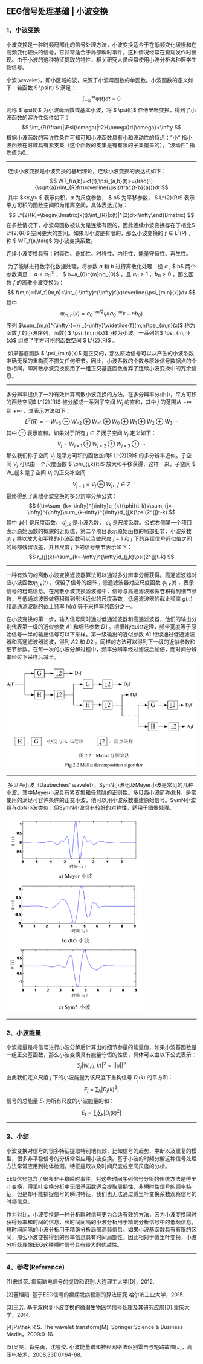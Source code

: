 ## EEG信号处理基础 | 小波变换

### 1、小波变换

​    小波变换是一种时频局部化的信号处理方法，小波变换适合于在低频变化缓慢和在高频变化较快的信号，它非常适合于局部瞬时事件，这种情况经常在癫痫发作时出现。由于小波的这种特征提取的特性，相关研究人员经常使用小波分析各种医学生物信号。

​    小波(wavelet)，即小区域的波，来源于小波母函数的单函数。小波函数的定义如下：若函数 $ \psi(t) $ 满足：
$$
\int_{-\infty}^{\infty}\psi(t)dt = 0
$$
则称 $ \psi(t)$ 为小波母函数或基本小波，将 $ \psi(t)$ 作傅里叶变换，得到了小波函数的容许性条件如下：
$$
\int_{R}\frac{|\Psi(\omega)|^2}{\omega}d{\omega}<\infty
$$
​    根据小波函数的容许性条件可知可知小波函数具有小和波动性的特点：”小“ 指小波函数在时域具有紧支集（这个函数的支集是有有限的子集覆盖的），“波动性” 指均值为0。

------

​    连续小波变换是小波变换的基础理论，连续小波变换的表达式如下：
$$
WT_f(a,b)=<f(t),\psi_{a,b}(t)>=\frac{1}{\sqrt{a}}\int_{R}f(t)\overline{\psi(\frac{t-b}{a})}dt
$$
​    其中 $<x,y> $ 表示内积，$a$ 为尺度参数， $ b$ 为平移参数， $ L^{2}(R)$ 表示平方可积的函数空间即为距离空间，具体表达式为：
$$
L^{2}(R)=\begin{Bmatrix}x(t):\int_{R}|x(t)|^{2}dt<\infty\end{Bmatrix}
$$
​    在多数情况下，小波母函数被认为是连续有限的，因此连续小波变换存在于相比$ L^{2}(R)$ 空间更大的空间。如果母小波是有限的，那么小波变换的 $f\in{L^{1}(R)}$ ，称 $ WT_f(a,\tau)$ 为小波变换系数。

​    连续小波变换具有：时频性、叠加性、时移性、内积性、能量守恒性、再生性。

​    为了能够进行数字化数据处理，将参数 $a$ 和 $b$ 进行离散化处理：设 $a$ , $ b$ 两个参数满足： $a=a_{0}^{m}$ ， $ b=a_{0}^{m}nb_{0}$ ，且 $a_0>1$ ，$b_0>0$ ，那么函数 $f$ 的离散小波变换为：
$$
f(m,n)=(W_f)(m,n)=\int_{-\infty}^{\infty}f(x)\overline{\psi_{m,n}(x)}dx
$$
其中
$$
\psi_{m,n}(x)=a_{0}^{-m/2}\psi(a_{0}^{-m}x-nb_{0})
$$
序列 $\sum_{m,n}^{\infty}{=}\ _{-\infty}\widetilde{f}(m,n)\psi_{m,n}(x)$ 称为函数 $f$ 的小波序列，函数{ $ \psi_{m,n}(x)$ }称为小波。一系列的$ \psi_{m,n}(x)$ 组成了平方可积的函数空间 $ L^{2}(R)$ 。

​    如果基底函数  $ \psi_{m,n}(x)$ 是正交的，那么原始信号可以从产生的小波系数准确无误的重构而不损失任何细节。因此，小波系数的个数与原始信号数据点的个数相同，即离散小波变换使用了一组正交基底函数舍弃了连续小波变换中的冗余信息。

------

​    多分辨率提供了一种有效计算离散小波变换的方法。在多分辨率分析中，平方可积的函数空间$ L^{2}(R)$ 被分解成一系列子空间 $W_{j}$ 的直和，其中 $j$ 的范围从 $-\infty$ 到 $+\infty$ ，其表示方法如下：
$$
L^{2}(R)={\cdots}W_{-3}{\oplus}W_{-2}{\oplus}W_{-1}{\oplus}W_{0}{\oplus}W_{1}{\oplus}W_{2}{\oplus}W_{3}{\cdots}
$$
其中 $\oplus$ 表示直和。如果对于所有 $j \in{Z}$ 闭子空间 $V_{j}$ 定义如下：
$$
V_{j}=W_{j+1}{\oplus}W_{j+2}{\oplus}W_{j+3}{\oplus}{\cdots}
$$
那么我们称子空间 $V_{j}$ 是平方可积的函数空间$ L^{2}(R)$ 的多分辨率近似。子空间 $V_{j}$ 可以由一个尺度函数   $ \phi_{j,k}(t)$ 放大和平移获得，这样一来，子空间 $ W_{j}$ 是子空间 $V_{j}$ 的正交补空间：
$$
V_{j-1}= V_{j}\oplus W_{j}，j\in{Z}
$$
最终得到了离散小波变换的多分辨率分解公式：
$$
f(t)=\sum_{k=-\infty}^{\infty}c_{k}{\phi}(t-k)+\sum_{j=-\infty}^{\infty}\sum_{k-\infty}^{\infty}d_{j,k}\psi(2^{j}t-k)
$$
其中 $\phi(\cdot)$ 是尺度函数， $d_{j,k}$ 是小波系数， $c_{k}$ 是尺度系数。公式右侧第一个项目表示原始函数的概貌的近似值，第二个项目表示原始函数的局部细节，小波系数 $d_{j,k}$ 乘以放大和平移的小波函数可以当做尺度 $j-1$ 和 $j$ 下的连续信号近似值之间的局部残留误差，并且尺度 $j$ 下的信号细节表示如下：
$$
r_{j}(k)=\sum_{k=-\infty}^{\infty}d_{j,k}\psi(2^{j}t-k)
$$

------

​    一种有效的的离散小波变换滤波器算法可以通过多分辨率分析获得。高通滤波器对应小波函数$\psi_{j,k}(t)$ ，保留了信号的细节；低通滤波器对应尺度函数 $\phi_{j,k}(t)$ ，表示信号的粗略信息。在离散小波变换滤波器中，信号与高通滤波器做卷积得到细节参数，与低通滤波器做卷积得到形状近似的尺度系数。低通滤波器的截止频率 $g(n)$ 和高通滤波器的截止频率 $h(n)$ 等于采样率的四分之一。

​    在小波变换的第一步，输入信号同时通过低通滤波器和高通滤波器，他们的输出分别代表第一级的近似参数 $A1$ 和细节参数 $D1$ 。根据Nyquist定理，频带宽度等于原始信号一半的输出信号可以下采样。第一级输出的近似参数 $A1$ 继续通过低通滤波器和高通滤波器滤波，得到 $A2$ 和 $D2$ 。同样的方法可以得到下一级的近似参数和细节参数。在每一次的小波分解过程中，频率分辨率经过滤波后加倍，而时间分辨率经过下采样后减半。

<img src="EEG信号处理基础  小波变换.assets/v2-622ba04e18dc436cdfcb7276563f0951_r.jpg" alt="preview" style="zoom: 67%;" />

------

​    多贝西小波（Daubechies’  wavelet），SymN小波组及Meyer小波是常见的几种小波。其中Meyer小波具有紧支集和任意阶的正则性。多贝西小波简称dbN，是常使用的满足可容许条件的正交小波，他可以用小波系数重建原始信号。SymN小波组与dbN小波类似，但SymN小波具有较好的对称性，适用于图像处理。

<img src="EEG信号处理基础  小波变换.assets/image-20220110155828392.png" alt="image-20220110155828392" style="zoom: 67%;" />

------

### 2、小波能量

​    小波能量是将信号进行小波分解后计算出的细节参量的能量值，如果小波基函数是一组正交基函数，那么小波变换具有能量守恒的性质，具体可以由以下公式表示：
$$
\sum_{j}|W_{u}(j,k)|^{2}=||u||^{2}
$$
由此我们定义尺度 $j$ 下的小波能量为该尺度下重构信号 $D_{j}(k)$ 的平方和：
$$
E_{j}=\sum_{k}|D_{j}(k)^{2}|
$$
信号的总能量 $E_{t}$ 为所有尺度的小波能量的和：
$$
E_{t}=\sum_{j}\sum_{k}|D_{j}(k)^{2}|
$$

------

### 3、小结

​    小波变换对信号的很多特征提取特别地有效，比如信号的趋势、中断以及重复的模型，很多非平稳信号的分析常常应用小波变换。基于小波的时频分解这种信号处理方法常常应用到物体检测，特征提取以及时间尺度或空间尺度的分析。

​    EEG信号包含了很多非平稳瞬时事件，对这些时间序列信号分析的传统方法是傅里叶变换，傅里叶变换分析中无限基函数适合提取周期性、非瞬时性信号的频率特征，但是却不能捕捉信号的瞬时特征，我们也无法通过傅里叶变换系数观察信号的时频信息。

​    作为对比，小波变换是一种分析瞬时信号更为合适有效的方法，因为小波变换同时获得频率和时间的信息，长时间间隔的小波分析用于精确分析信号中的低频信息，短时间间隔的小波分析用于精确分析局部高频信息。如果小波基函数具有有限的区间，那么小波变换得到的频率信息具有时间局部性。因此相对于傅里叶变换，小波分析处理像EEG这种瞬时信号具有较大的优越性。

------

### 4、参考(Reference)

[1]宋焕荣. 癫痫脑电信号的提取和识别.大连理工大学[D]，2012.

[2]董旭阳. 基于EEG信号的癫痫发病预测的算法研究.哈尔滨工业大学，2015.

[3]王芳. 基于双树复小波变换的微弱生物医学信号处理及其研究应用[D].重庆大学，2014.

[4]Pathak R S.  The wavelet transform[M]. Springer Science & Business Media，2009:9-16.

[5]吴昊，肖先勇，沈睿佼. 小波能量谱和神经网络法识别雷击与短路故障[J]，高压电技术，2008,33(10):64-68.

